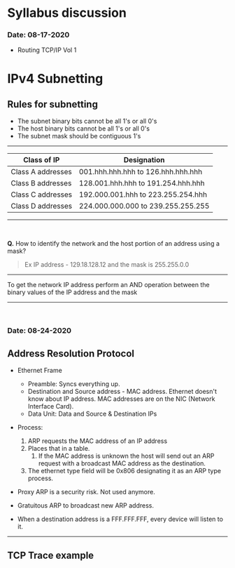 # Syllabus discussion

### Date: 08-17-2020

- Routing TCP/IP Vol 1

# IPv4 Subnetting

## Rules for subnetting

- The subnet binary bits cannot be all 1's or all 0's
- The host binary bits cannot be all 1's or all 0's
- The subnet mask should be contiguous 1's

---

| Class of IP       | Designation                        |
| ----------------- | ---------------------------------- |
| Class A addresses | 001.hhh.hhh.hhh to 126.hhh.hhh.hhh |
| Class B addresses | 128.001.hhh.hhh to 191.254.hhh.hhh |
| Class C addresses | 192.000.001.hhh to 223.255.254.hhh |
| Class D addresses | 224.000.000.000 to 239.255.255.255 |

---

<br> 
<!-- Line break -->

**Q.** How to identify the network and the host portion of an address using a mask?<br>

> Ex IP address - 129.18.128.12 and the mask is 255.255.0.0

---

To get the network IP address perform an AND operation between the binary values of the IP address and the mask

---

<br/>

### Date: 08-24-2020

## Address Resolution Protocol

- Ethernet Frame

  - Preamble: Syncs everything up.
  - Destination and Source address - MAC address. Ethernet doesn't know about IP address. MAC addresses are on the NIC (Network Interface Card).
  - Data Unit: Data and Source & Destination IPs

- Process:

  1. ARP requests the MAC address of an IP address
  2. Places that in a table.
     1. If the MAC address is unknown the host will send out an ARP request with a broadcast MAC address as the destination.
  3. The ethernet type field will be 0x806 designating it as an ARP type process.

- Proxy ARP is a security risk. Not used anymore.
- Gratuitous ARP to broadcast new ARP address.
- When a destination address is a FFF.FFF.FFF, every device will listen to it.

---

## TCP Trace example
